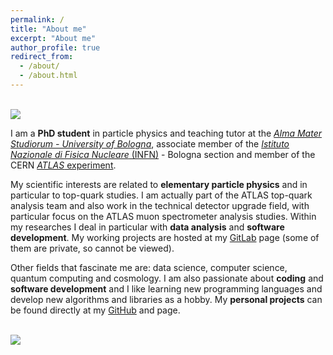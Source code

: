 ```yaml
---
permalink: /
title: "About me"
excerpt: "About me"
author_profile: true
redirect_from: 
  - /about/
  - /about.html
---
```


<br/><img src='http://JustWhit3.github.io/images/emc.jpeg'>

I am a **PhD student** in particle physics and teaching tutor at the [*Alma Mater Studiorum - University of Bologna*](https://www.unibo.it/it), associate member of the [*Istituto Nazionale di Fisica Nucleare* (INFN)](https://www.bo.infn.it/) - Bologna section and member of the CERN [*ATLAS* experiment](https://atlas.cern/).

My scientific interests are related to **elementary particle physics** and in particular to top-quark studies. I am actually part of the ATLAS top-quark analysis team and also work in the technical detector upgrade field, with particular focus on the ATLAS muon spectrometer analysis studies. Within my researches I deal in particular with **data analysis** and **software development**. My working projects are hosted at my [GitLab](https://gitlab.cern.ch/gbianco) page (some of them are private, so cannot be viewed).

Other fields that fascinate me are: data science, computer science, quantum computing and cosmology. I am also passionate about **coding** and **software development** and I like learning new programming languages and develop new algorithms and libraries as a hobby. My **personal projects** can be found directly at my [GitHub](https://github.com/JustWhit3) and page.

<br/><img src='http://JustWhit3.github.io/images/fb.jpg'>